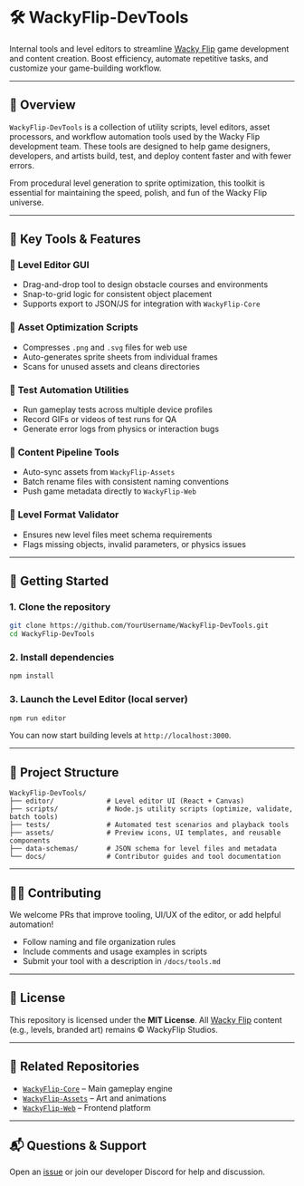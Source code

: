 # 🛠️ WackyFlip-DevTools

Internal tools and level editors to streamline [Wacky Flip](https://wackyflip.com) game development and content creation.
Boost efficiency, automate repetitive tasks, and customize your game-building workflow.

---

## 🎯 Overview

`WackyFlip-DevTools` is a collection of utility scripts, level editors, asset processors, and workflow automation tools used by the Wacky Flip development team. These tools are designed to help game designers, developers, and artists build, test, and deploy content faster and with fewer errors.

From procedural level generation to sprite optimization, this toolkit is essential for maintaining the speed, polish, and fun of the Wacky Flip universe.

---

## 🔧 Key Tools & Features

### 🧱 **Level Editor GUI**

* Drag-and-drop tool to design obstacle courses and environments
* Snap-to-grid logic for consistent object placement
* Supports export to JSON/JS for integration with `WackyFlip-Core`

### 🎨 **Asset Optimization Scripts**

* Compresses `.png` and `.svg` files for web use
* Auto-generates sprite sheets from individual frames
* Scans for unused assets and cleans directories

### 🧪 **Test Automation Utilities**

* Run gameplay tests across multiple device profiles
* Record GIFs or videos of test runs for QA
* Generate error logs from physics or interaction bugs

### 📁 **Content Pipeline Tools**

* Auto-sync assets from `WackyFlip-Assets`
* Batch rename files with consistent naming conventions
* Push game metadata directly to `WackyFlip-Web`

### 📜 **Level Format Validator**

* Ensures new level files meet schema requirements
* Flags missing objects, invalid parameters, or physics issues

---

## 🚀 Getting Started

### 1. Clone the repository

```bash
git clone https://github.com/YourUsername/WackyFlip-DevTools.git
cd WackyFlip-DevTools
```

### 2. Install dependencies

```bash
npm install
```

### 3. Launch the Level Editor (local server)

```bash
npm run editor
```

You can now start building levels at `http://localhost:3000`.

---

## 📂 Project Structure

```
WackyFlip-DevTools/
├── editor/             # Level editor UI (React + Canvas)
├── scripts/            # Node.js utility scripts (optimize, validate, batch tools)
├── tests/              # Automated test scenarios and playback tools
├── assets/             # Preview icons, UI templates, and reusable components
├── data-schemas/       # JSON schema for level files and metadata
└── docs/               # Contributor guides and tool documentation
```

---

## 🧑‍💻 Contributing

We welcome PRs that improve tooling, UI/UX of the editor, or add helpful automation!

* Follow naming and file organization rules
* Include comments and usage examples in scripts
* Submit your tool with a description in `/docs/tools.md`

---

## 📜 License

This repository is licensed under the **MIT License**.
All [Wacky Flip](https://wackyflip.com) content (e.g., levels, branded art) remains © WackyFlip Studios.

---

## 🔗 Related Repositories

* [`WackyFlip-Core`](https://github.com/wackyflipgame/WackyFlip-Core) – Main gameplay engine
* [`WackyFlip-Assets`](https://github.com/wackyflipgame/WackyFlip-Assets) – Art and animations
* [`WackyFlip-Web`](https://github.com/wackyflipgame/WackyFlip-Web) – Frontend platform

---

## 📬 Questions & Support

Open an [issue](https://github.com/wackyflipgame/WackyFlip-DevTools/issues) or join our developer Discord for help and discussion.
